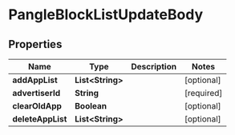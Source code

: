 # PangleBlockListUpdateBody

## Properties
Name | Type | Description | Notes
------------ | ------------- | ------------- | -------------
**addAppList** | **List&lt;String&gt;** |  |  [optional]
**advertiserId** | **String** |  |[required]  
**clearOldApp** | **Boolean** |  |  [optional]
**deleteAppList** | **List&lt;String&gt;** |  |  [optional]
